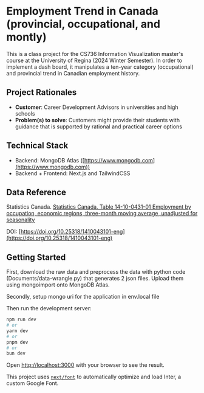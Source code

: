 # Employment Trend in Canada (provincial, occupational, and montly)

This is a class project for the CS736 Information Visualization master's course at the University of Regina (2024 Winter Semester). In order to implement a dash board, it manipulates a ten-year category (occupational) and provincial trend in Canadian employment history.

## Project Rationales

- **Customer**: Career Development Advisors in universities and high schools
- **Problem(s) to solve**: Customers might provide their students with guidance that is supported by rational and practical career options


## Technical Stack

- Backend: MongoDB Atlas ([https://www.mongodb.com](https://www.mongodb.com))
- Backend + Frontend: Next.js and TailwindCSS

## Data Reference

Statistics Canada. [Statistics Canada. Table 14-10-0431-01  Employment by occupation, economic regions, three-month moving average, unadjusted for seasonality](https://www150.statcan.gc.ca/t1/tbl1/en/tv.action?pid=1410043101)

DOI: [https://doi.org/10.25318/1410043101-eng](https://doi.org/10.25318/1410043101-eng)

## Getting Started

First, download the raw data and preprocess the data with python code (Documents/data-wrangle.py) that generates 2 json files. Upload them using mongoimport onto MongoDB Atlas. 

Secondly, setup mongo uri for the application in env.local file

Then run the development server:

```bash
npm run dev
# or
yarn dev
# or
pnpm dev
# or
bun dev
```

Open [http://localhost:3000](http://localhost:3000) with your browser to see the result.

This project uses [`next/font`](https://nextjs.org/docs/basic-features/font-optimization) to automatically optimize and load Inter, a custom Google Font.
